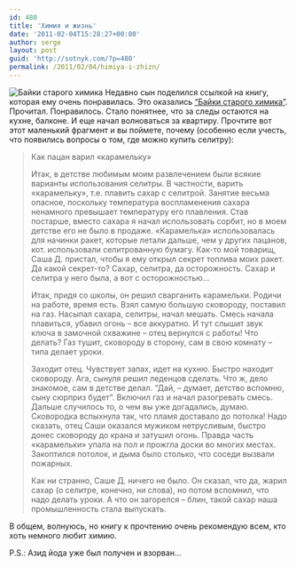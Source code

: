 ```yaml
---
id: 480
title: 'Химия и жизнь'
date: '2011-02-04T15:28:27+00:00'
author: serge
layout: post
guid: 'http://sotnyk.com/?p=480'
permalink: /2011/02/04/himiya-i-zhizn/
---
```


![Байки старого химика](https://sotnyk.github.io/wp-content/uploads/2011/02/bajki-185x300.jpg "Байки старого химика") Недавно сын поделился ссылкой на книгу, которая ему очень понравилась. Это оказались [“Байки старого химика”](http://bookz.ru/authors/o-palek/baiki-st_273.html). Прочитал. Понравилось. Стало понятнее, что за следы остаются на кухне, балконе. И еще начал волноваться за квартиру. Прочтите вот этот маленький фрагмент и вы поймете, почему (особенно если учесть, что появились вопросы о том, где можно купить селитру):

> Как пацан варил «карамельку»
> 
> Итак, в детстве любимым моим развлечением были всякие варианты использования селитры. В частности, варить «карамельку», т.е. плавить сахар с селитрой. Занятие весьма опасное, поскольку температура воспламенения сахара ненамного превышает температуру его плавления. Став постарше, вместо сахара я начал использовать сорбит, но в моем детстве его не было в продаже. «Карамелька» использовалась для начинки ракет, которые летали дальше, чем у других пацанов, кот. использовали селитрованную бумагу. Как-то мой товарищ, Саша Д. пристал, чтобы я ему открыл секрет топлива моих ракет. Да какой секрет-то? Сахар, селитра, да осторожность. Сахар и селитра у него была, а вот с осторожностью…
> 
> Итак, придя со школы, он решил сварганить карамельки. Родичи на работе, время есть. Взял самую большую сковороду, поставил на газ. Насыпал сахара, селитры, начал мешать. Смесь начала плавиться, убавил огонь – все аккуратно. И тут слышит звук ключа в замочной скважине – отец вернулся с работы! Что делать? Газ тушит, сковороду в сторону, сам в свою комнату – типа делает уроки.
> 
> Заходит отец. Чувствует запах, идет на кухню. Быстро находит сковороду. Ага, сынуля решил леденцов сделать. Что ж, дело знакомое, сам в детстве делал. “Дай, – думает, детство вспомню, сыну сюрприз будет”. Включил газ и начал разогревать смесь. Дальше случилось то, о чем вы уже догадались, думаю. Сковородка вспыхнула так, что пламя доставало до потолка! Надо сказать, отец Саши оказался мужиком нетрусливым, быстро донес сковороду до крана и затушил огонь. Правда часть «карамельки» упала на пол и прожгла доски во многих местах. Закоптился потолок, и дыма было столько, что соседи вызвали пожарных.
> 
> Как ни странно, Саше Д. ничего не было. Он сказал, что да, жарил сахар (о селитре, конечно, ни слова), но потом вспомнил, что надо делать уроки. А что он загорелся – блин, такой сахар наша промышленность стала выпускать.

В общем, волнуюсь, но книгу к прочтению очень рекомендую всем, кто хоть немного любит химию.

P.S.: Азид йода уже был получен и взорван…